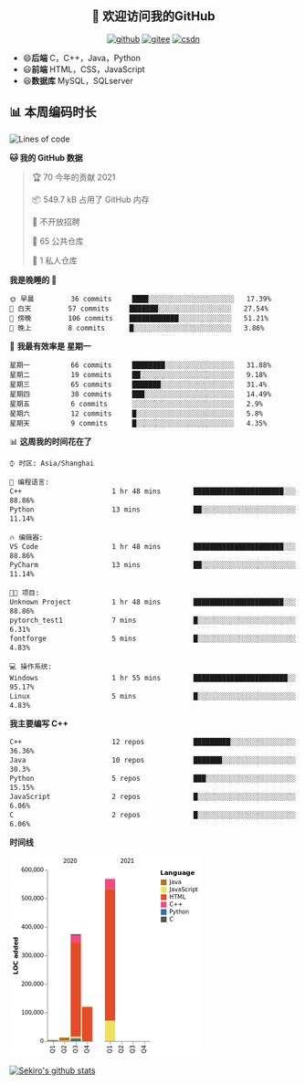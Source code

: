 <h2 align="center">👋 欢迎访问我的GitHub</h2>
<p align="center">
  <a href="https://666wxy666.github.io/"><img src="https://img.shields.io/badge/GitHub-24292e" alt="github"></a>
  <a href="https://gitee.com/wxy_666"><img src="https://img.shields.io/badge/Gitee-fe7300" alt="gitee"></a>
  <a href="https://blog.csdn.net/WXY_666"><img src="https://img.shields.io/badge/CSDN-cf000e" alt="csdn"></a>
</p>

- 😄**后端** C，C++，Java，Python
- 😃**前端** HTML，CSS，JavaScript
- 😆**数据库** MySQL，SQLserver

## 📊 本周编码时长

<!--START_SECTION:waka-->
![Lines of code](https://img.shields.io/badge/%E4%BB%8E%E3%80%8C%E4%BD%A0%E5%A5%BD%E4%B8%96%E7%95%8C%E3%80%8D%E6%88%91%E5%B7%B2%E7%BB%8F%E5%86%99%E4%BA%86-1.1%20million%20%E8%A1%8C%E4%BB%A3%E7%A0%81-blue)

**🐱 我的 GitHub 数据** 

> 🏆 70 今年的贡献 2021
 > 
> 📦 549.7 kB 占用了 GitHub 内存 
 > 
> 🚫 不开放招聘
 > 
> 📜 65 公共仓库 
 > 
> 🔑 1 私人仓库 
 > 
**我是晚睡的 🦉** 

```text
🌞 早晨         36 commits     ████░░░░░░░░░░░░░░░░░░░░░   17.39% 
🌆 白天         57 commits     ███████░░░░░░░░░░░░░░░░░░   27.54% 
🌃 傍晚         106 commits    ████████████░░░░░░░░░░░░░   51.21% 
🌙 晚上         8 commits      █░░░░░░░░░░░░░░░░░░░░░░░░   3.86%

```
📅 **我最有效率是 星期一** 

```text
星期一          66 commits     ████████░░░░░░░░░░░░░░░░░   31.88% 
星期二          19 commits     ██░░░░░░░░░░░░░░░░░░░░░░░   9.18% 
星期三          65 commits     ███████░░░░░░░░░░░░░░░░░░   31.4% 
星期四          30 commits     ███░░░░░░░░░░░░░░░░░░░░░░   14.49% 
星期五          6 commits      ░░░░░░░░░░░░░░░░░░░░░░░░░   2.9% 
星期六          12 commits     █░░░░░░░░░░░░░░░░░░░░░░░░   5.8% 
星期天          9 commits      █░░░░░░░░░░░░░░░░░░░░░░░░   4.35%

```


📊 **这周我的时间花在了** 

```text
⌚︎ 时区: Asia/Shanghai

💬 编程语言: 
C++                      1 hr 48 mins        ██████████████████████░░░   88.86% 
Python                   13 mins             ██░░░░░░░░░░░░░░░░░░░░░░░   11.14%

🔥 编辑器: 
VS Code                  1 hr 48 mins        ██████████████████████░░░   88.86% 
PyCharm                  13 mins             ██░░░░░░░░░░░░░░░░░░░░░░░   11.14%

🐱‍💻 项目: 
Unknown Project          1 hr 48 mins        ██████████████████████░░░   88.86% 
pytorch_test1            7 mins              █░░░░░░░░░░░░░░░░░░░░░░░░   6.31% 
fontforge                5 mins              █░░░░░░░░░░░░░░░░░░░░░░░░   4.83%

💻 操作系统: 
Windows                  1 hr 55 mins        ███████████████████████░░   95.17% 
Linux                    5 mins              █░░░░░░░░░░░░░░░░░░░░░░░░   4.83%

```

**我主要编写 C++** 

```text
C++                      12 repos            █████████░░░░░░░░░░░░░░░░   36.36% 
Java                     10 repos            ███████░░░░░░░░░░░░░░░░░░   30.3% 
Python                   5 repos             ███░░░░░░░░░░░░░░░░░░░░░░   15.15% 
JavaScript               2 repos             █░░░░░░░░░░░░░░░░░░░░░░░░   6.06% 
C                        2 repos             █░░░░░░░░░░░░░░░░░░░░░░░░   6.06%

```


**时间线**

![Chart not found](https://raw.githubusercontent.com/666WXY666/666WXY666/main/charts/bar_graph.png) 


<!--END_SECTION:waka-->

[![Sekiro's github stats](https://github-readme-stats.vercel.app/api?username=666WXY666)](https://666wxy666.github.io/)

<!--
**666WXY666/666WXY666** is a ✨ _special_ ✨ repository because its `README.md` (this file) appears on your GitHub profile.

Here are some ideas to get you started:

- 🔭 I’m currently working on ...
- 🌱 I’m currently learning ...
- 👯 I’m looking to collaborate on ...
- 🤔 I’m looking for help with ...
- 💬 Ask me about ...
- 📫 How to reach me: ...
- 😄 Pronouns: ...
- ⚡ Fun fact: ...
-->
